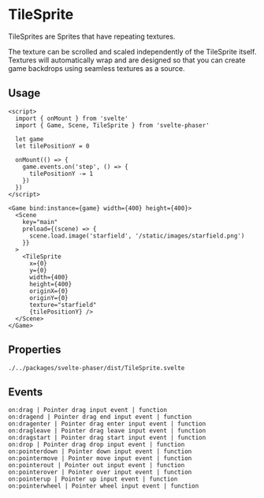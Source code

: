 # TileSprite

TileSprites are Sprites that have repeating textures.

The texture can be scrolled and scaled independently of the TileSprite itself. Textures will automatically wrap and are designed so that you can create game backdrops using seamless textures as a source.

## Usage

```example
<script>
  import { onMount } from 'svelte'
  import { Game, Scene, TileSprite } from 'svelte-phaser'

  let game
  let tilePositionY = 0

  onMount(() => {
    game.events.on('step', () => {
      tilePositionY -= 1
    })
  })
</script>

<Game bind:instance={game} width={400} height={400}>
  <Scene
    key="main"
    preload={(scene) => {
      scene.load.image('starfield', '/static/images/starfield.png')
    }}
  >
    <TileSprite
      x={0}
      y={0}
      width={400}
      height={400}
      originX={0}
      originY={0}
      texture="starfield"
      {tilePositionY} />
  </Scene>
</Game>

```

## Properties

```properties
./../packages/svelte-phaser/dist/TileSprite.svelte
```

## Events

```properties
on:drag | Pointer drag input event | function
on:dragend | Pointer drag end input event | function
on:dragenter | Pointer drag enter input event | function
on:dragleave | Pointer drag leave input event | function
on:dragstart | Pointer drag start input event | function
on:drop | Pointer drag drop input event | function
on:pointerdown | Pointer down input event | function
on:pointermove | Pointer move input event | function
on:pointerout | Pointer out input event | function
on:pointerover | Pointer over input event | function
on:pointerup | Pointer up input event | function
on:pointerwheel | Pointer wheel input event | function
```
